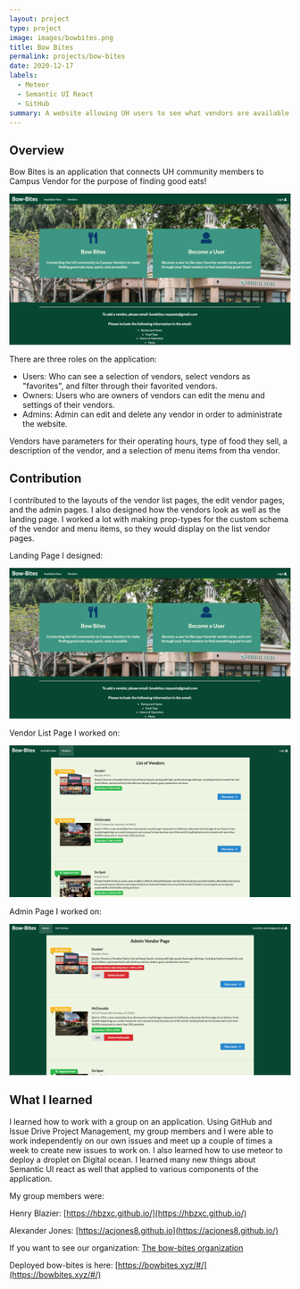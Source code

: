 ```yaml
---
layout: project
type: project
image: images/bowbites.png
title: Bow Bites
permalink: projects/bow-bites
date: 2020-12-17
labels:
  - Meteor
  - Semantic UI React
  - GitHub
summary: A website allowing UH users to see what vendors are available on campus, and favorite their personal favorite vendors. 
---
```




## Overview 

Bow Bites is an application that connects UH community members to Campus Vendor for the purpose of finding good eats!

<img class="ui large rounded image" src="../images/m3-landing.png">


There are three roles on the application:

- Users: Who can see a selection of vendors, select vendors as "favorites", and filter through their favorited vendors.
- Owners: Users who are owners of vendors can edit the menu and settings of their vendors.
- Admins: Admin can edit and delete any vendor in order to administrate the website. 

Vendors have parameters for their operating hours, type of food they sell, a description of the vendor, and a selection of menu items from tha vendor.

## Contribution 

I contributed to the layouts of the vendor list pages, the edit vendor pages, and the admin pages. I also designed how the vendors look as well as the landing page. I worked a lot with making prop-types for the custom schema of the vendor and menu items, so they would display on the list vendor pages. 

Landing Page I designed: 

<img class="ui large rounded image" src="../images/m3-landing.png">

Vendor List Page I worked on:

<img class="ui large rounded image" src="../images/m3-listvendor.png">

Admin Page I worked on: 

<img class="ui large rounded image" src="../images/m3-admin.png">


## What I learned 

I learned how to work with a group on an application. Using GitHub and Issue Drive Project Management, my group members and I were able to work independently on our own issues and meet up a couple of times a week to create new issues to work on. I also learned how to use meteor to deploy a droplet on Digital ocean. I learned many new things about Semantic UI react as well that applied to various components of the application.

My group members were:

Henry Blazier: [https://hbzxc.github.io/](https://hbzxc.github.io/)

Alexander Jones: [https://acjones8.github.io](https://acjones8.github.io/)

If you want to see our organization: [The bow-bites organization](https://github.com/bow-bites)

Deployed bow-bites is here: [https://bowbites.xyz/#/](https://bowbites.xyz/#/)



